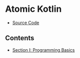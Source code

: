 # Atomic Kotlin
- [Source Code](https://github.com/BruceEckel/AtomicKotlinExamples)

## Contents
- [Section I: Programming Basics](ch01.md)
